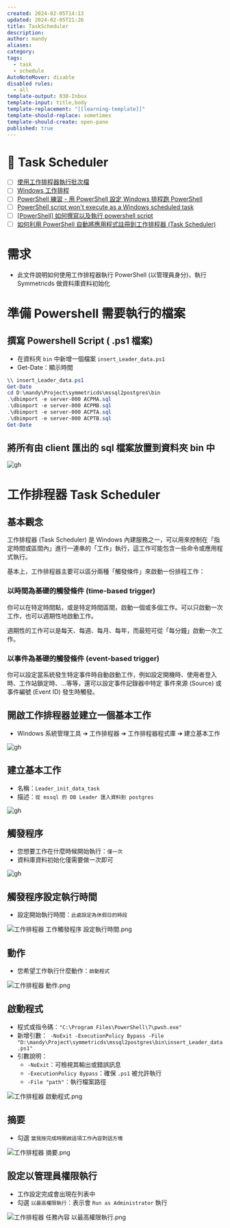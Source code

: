 ```yaml
---
created: 2024-02-05T14:13
updated: 2024-02-05T21:26
title: TaskScheduler
description: 
author: mandy
aliases: 
category: 
tags:
  - task
  - schedule
AutoNoteMover: disable
disabled rules:
  - all
template-output: 030-Inbox
template-input: title,body
template-replacement: "[[learning-template]]"
template-should-replace: sometimes
template-should-create: open-pane
published: true
---
```

# 🚀 Task Scheduler

- [ ] [使用工作排程器執行批次檔](https://snoopy30485.github.io/2019/01/23/%E4%BD%BF%E7%94%A8%E5%B7%A5%E4%BD%9C%E6%8E%92%E7%A8%8B%E5%99%A8%E5%9F%B7%E8%A1%8C%E6%89%B9%E6%AC%A1%E6%AA%94/)
- [ ] [Windows 工作排程](https://medium.com/coding-learning-sharing/windows-%E5%B7%A5%E4%BD%9C%E6%8E%92%E7%A8%8B-56989747a1ce)
- [ ] [PowerShell 練習 - 用 PowerShell 設定 Windows 排程跑 PowerShell](https://blog.darkthread.net/blog/psfaq-setup-schtask/)
- [ ] [PowerShell script won't execute as a Windows scheduled task](https://stackoverflow.com/questions/13015245/powershell-script-wont-execute-as-a-windows-scheduled-task/25172234#25172234)
- [ ] [[PowerShell] 如何撰寫以及執行 powershell script](https://medium.com/edward-hong-%E6%8A%80%E8%A1%93%E7%AD%86%E8%A8%98/powershell-%E5%A6%82%E4%BD%95%E6%92%B0%E5%AF%AB%E4%BB%A5%E5%8F%8A%E5%9F%B7%E8%A1%8C-powershell-script-51b6fc7cf099)
- [ ] [如何利用 PowerShell 自動將應用程式註冊到工作排程器 (Task Scheduler)](https://blog.miniasp.com/post/2021/09/13/PowerShell-with-Task-Scheduler-using-ScheduledTasks-Module)

# 需求
- 此文件說明如何使用工作排程器執行 PowerShell (以管理員身分)，執行 Symmetricds 做資料庫資料初始化

# 準備 Powershell 需要執行的檔案
## 撰寫 Powershell Script ( .ps1 檔案)
- 在資料夾 `bin` 中新增一個檔案 `insert_Leader_data.ps1`
- Get-Date：顯示時間

```ps1
\\ insert_Leader_data.ps1
Get-Date
cd D:\mandy\Project\symmetricds\mssql2postgres\bin
.\dbimport -e server-000 ACPMA.sql
.\dbimport -e server-000 ACPMB.sql
.\dbimport -e server-000 ACPTA.sql
.\dbimport -e server-000 ACPTB.sql
Get-Date
```

## 將所有由 client 匯出的 sql 檔案放置到資料夾 bin 中

![gh](https://raw.githubusercontent.com/singyichen/images/main/images/symmetricds-init-data-need-ps1-and-sql-files.png)


# 工作排程器 Task Scheduler
## 基本觀念
工作排程器 (Task Scheduler) 是 Windows 內建服務之一，可以用來控制在「指定時間或區間內」進行一連串的「工作」執行，這工作可能包含一些命令或應用程式執行。

基本上，工作排程器主要可以區分兩種「觸發條件」來啟動一份排程工作：

### 以時間為基礎的觸發條件 (time-based trigger)

你可以在特定時間點，或是特定時間區間，啟動一個或多個工作。可以只啟動一次工作，也可以週期性地啟動工作。

週期性的工作可以是每天、每週、每月、每年，而最短可從「每分鐘」啟動一次工作。

### 以事件為基礎的觸發條件 (event-based trigger)

你可以設定當系統發生特定事件時自動啟動工作，例如設定開機時、使用者登入時、工作站鎖定時、...等等，還可以設定事件記錄器中特定 事件來源 (Source) 或 事件編號 (Event ID) 發生時觸發。

## 開啟工作排程器並建立一個基本工作
- Windows 系統管理工具 ➔ 工作排程器 ➔ 工作排程器程式庫 ➔ 建立基本工作

![gh](https://raw.githubusercontent.com/singyichen/images/main/images/工作排程器-建立基本工作.png)

## 建立基本工作
- 名稱：`Leader_init_data_task`
- 描述：`從 mssql 的 DB Leader 匯入資料到 postgres`

![gh](https://raw.githubusercontent.com/singyichen/images/main/images/工作排程器-建立基本工作-輸入名稱及描述.png)


## 觸發程序
- 您想要工作在什麼時候開始執行：`僅一次`
- 資料庫資料初始化僅需要做一次即可

![gh](https://raw.githubusercontent.com/singyichen/images/main/images/工作排程器-工作觸發程序.png)

## 觸發程序設定執行時間
- 設定開始執行時間：`此處設定為休假日的時段`

![工作排程器 工作觸發程序 設定執行時間.png](http://192.168.25.60:8000/files/file_storage/1085a1fd.png)

## 動作
- 您希望工作執行什麼動作：`啟動程式`

![工作排程器 動作.png](http://192.168.25.60:8000/files/file_storage/3796ca4e.png)

## 啟動程式
- 程式或指令碼：`"C:\Program Files\PowerShell\7\pwsh.exe"`
- 新增引數：`
-NoExit -ExecutionPolicy Bypass -File "D:\mandy\Project\symmetricds\mssql2postgres\bin\insert_Leader_data.ps1"`
- 引數說明：
  - `-NoExit`：可檢視其輸出或錯誤訊息
  - `-ExecutionPolicy Bypass`：確保 `.ps1` 被允許執行
  - `-File "path"`：執行檔案路徑

![工作排程器 啟動程式.png](http://192.168.25.60:8000/files/file_storage/7474907c.png)

## 摘要
- 勾選 `當我按完成時開啟這項工作內容對話方塊`

![工作排程器 摘要.png](http://192.168.25.60:8000/files/file_storage/dffbd3be.png)

## 設定以管理員權限執行
- 工作設定完成會出現在列表中
- 勾選 `以最高權限執行`：表示會 `Run as Administrator` 執行

![工作排程器 任務內容 以最高權限執行.png](http://192.168.25.60:8000/files/file_storage/5cce9b8e.png)

